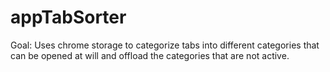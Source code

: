 # appTabSorter
Goal: Uses chrome storage to categorize tabs into different categories that can be opened at will and offload the categories that are not active.

